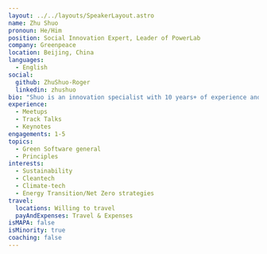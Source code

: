 ```yaml
---
layout: ../../layouts/SpeakerLayout.astro
name: Zhu Shuo
pronoun: He/Him
position: Social Innovation Expert, Leader of PowerLab
company: Greenpeace
location: Beijing, China
languages:
  - English
social:
  github: ZhuShuo-Roger
  linkedin: zhushuo
bio: "Shuo is an innovation specialist with 10 years+ of experience and with a long-term focus on cutting edge technologies in climate change, energy, carbon neutrality, and sustainable development. He is currently with Greenpeace East Asia where he is responsible for leading social innovation projects. Shuo has been dedicated to tech-driven solutions. He has designed an in-house semantic AI tool to support the analytics and decision-making of climate and biodiversity projects at Greenpeace. To foster a digital culture, Shuo has also incubated pilot projects and MVPs and delivered the best digital transformation practices to the organization. Besides digital practices, Shuo has explored and supported start-ups and next-generation technologies to decarbonize the Energy industry."
experience:
  - Meetups
  - Track Talks
  - Keynotes
engagements: 1-5
topics:
  - Green Software general
  - Principles
interests:
  - Sustainability
  - Cleantech
  - Climate-tech
  - Energy Transition/Net Zero strategies
travel:
  locations: Willing to travel
  payAndExpenses: Travel & Expenses
isMAPA: false
isMinority: true
coaching: false
---
```

